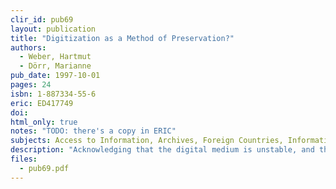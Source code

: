 ```yaml
---
clir_id: pub69
layout: publication
title: "Digitization as a Method of Preservation?"
authors: 
  - Weber, Hartmut
  - Dörr, Marianne
pub_date: 1997-10-01
pages: 24
isbn: 1-887334-55-6
eric: ED417749
doi:
html_only: true
notes: "TODO: there's a copy in ERIC"
subjects: Access to Information, Archives, Foreign Countries, Information Management, Information Storage, Information Technology, Microfilm, Microreproduction, Nonprint Media, Preservation, Reference Materials
description: "Acknowledging that the digital medium is unstable, and therefore risky as a preservation medium, the report investigates how digitizing and microfilming can be combined to achieve both optimal access and maximum preservation."
files:
  - pub69.pdf
---
```

